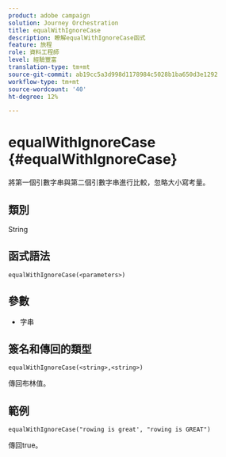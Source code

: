 ```yaml
---
product: adobe campaign
solution: Journey Orchestration
title: equalWithIgnoreCase
description: 瞭解equalWithIgnoreCase函式
feature: 旅程
role: 資料工程師
level: 經驗豐富
translation-type: tm+mt
source-git-commit: ab19cc5a3d998d1178984c5028b1ba650d3e1292
workflow-type: tm+mt
source-wordcount: '40'
ht-degree: 12%

---
```



# equalWithIgnoreCase {#equalWithIgnoreCase}

將第一個引數字串與第二個引數字串進行比較，忽略大小寫考量。

## 類別

String

## 函式語法

`equalWithIgnoreCase(<parameters>)`

## 參數

* 字串

## 簽名和傳回的類型

`equalWithIgnoreCase(<string>,<string>)`

傳回布林值。

## 範例

`equalWithIgnoreCase("rowing is great', "rowing is GREAT")`

傳回true。
